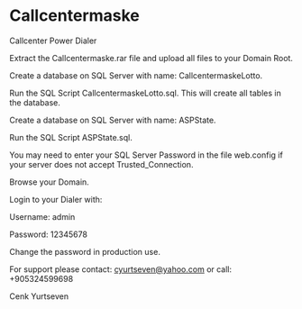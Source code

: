 # Callcentermaske
Callcenter Power Dialer

Extract the Callcentermaske.rar file and upload all files to your Domain Root.

Create a database on SQL Server with name: CallcentermaskeLotto.

Run the SQL Script CallcentermaskeLotto.sql.
This will create all tables in the database.

Create a database on SQL Server with name: ASPState.

Run the SQL Script ASPState.sql.

You may need to enter your SQL Server Password in the file web.config if your server does not accept Trusted_Connection.

Browse your Domain.

Login to your Dialer with:

Username: admin

Password: 12345678

Change the password in production use.

For support please contact: cyurtseven@yahoo.com
or call: +905324599698

Cenk Yurtseven
